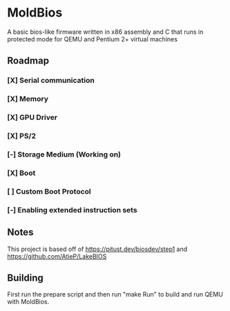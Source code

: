 # MoldBios
A basic bios-like firmware written in x86 assembly and C that runs in protected mode for QEMU and Pentium 2+ virtual machines

## Roadmap

### [X] Serial communication
### [X] Memory
### [X] GPU Driver 
### [X] PS/2
### [-] Storage Medium (Working on)
### [X] Boot
### [ ] Custom Boot Protocol
### [-] Enabling extended instruction sets


## Notes
This project is based off of https://pitust.dev/biosdev/step1 and https://github.com/AtieP/LakeBIOS

## Building
First run the prepare script and then run "make Run" to build and run QEMU with MoldBios.
